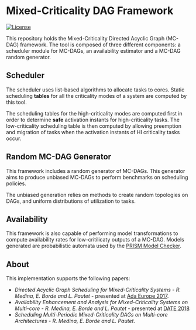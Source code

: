 Mixed-Criticality DAG Framework
====

[![License](http://img.shields.io/badge/license-APACHE2-blue.svg)](LICENSE)

This repository holds the Mixed-Criticality Directed Acyclic Graph (MC-DAG) framework. The tool is composed of three different components: a scheduler module for MC-DAGs, an availability estimator and a MC-DAG random generator.

## Scheduler

The scheduler uses list-based algorithms to allocate tasks to cores. Static scheduling **tables** for all the criticality modes of a system are computed by this tool.

The scheduling tables for the high-criticality modes are computed first in order to determine **safe** activation instants for high-criticality tasks. The low-criticality scheduling table is then computed by allowing preemption and migration of tasks when the activation instants of HI criticality tasks occur.

## Random MC-DAG Generator

This framework includes a random generator of MC-DAGs. This generator aims to produce unbiased MC-DAGs to perform benchmarks on scheduling policies.

The unbiased generation relies on methods to create random topologies on DAGs, and uniform distributions of utilization to tasks.

## Availability

This framework is also capable of performing model transformations to compute availability rates for low-critilicaty outputs of a MC-DAG. Models generated are probabilistic automata used by the [PRISM Model Checker](http://www.prismmodelchecker.org/).

## About

This implementation supports the following papers:
* *Directed Acyclic Graph Scheduling for Mixed-Criticality Systems - R. Medina, E. Borde and L. Pautet* - presented at [Ada Europe 2017](https://www.auto.tuwien.ac.at/~blieb/AE2017/).
* *Availability Enhancement and Analysis for Mixed-Criticality Systems on Multi-core - R. Medina, E. Borde and L. Pautet* - presented at [DATE 2018](https://www.date-conference.com/)
* *Scheduling Multi-Periodic Mixed-Criticality DAGs on Multi-core Architectures - R. Medina, E. Borde and L. Pautet*.
